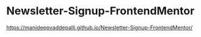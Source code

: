 # Newsletter-Signup-FrontendMentor
https://manideepvaddepalli.github.io/Newsletter-Signup-FrontendMentor/
